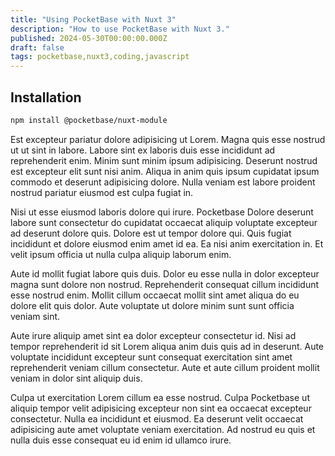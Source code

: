 ```yaml
---
title: "Using PocketBase with Nuxt 3"
description: "How to use PocketBase with Nuxt 3."
published: 2024-05-30T00:00:00.000Z
draft: false
tags: pocketbase,nuxt3,coding,javascript
---
```


## Installation
```bash
npm install @pocketbase/nuxt-module
```

Est excepteur pariatur dolore adipisicing ut Lorem. Magna quis esse nostrud ut ut sint in labore. Labore sint ex laboris duis esse incididunt ad reprehenderit enim. Minim sunt minim ipsum adipisicing. Deserunt nostrud est excepteur elit sunt nisi anim. Aliqua in anim quis ipsum cupidatat ipsum commodo et deserunt adipisicing dolore. Nulla veniam est labore proident nostrud pariatur eiusmod est culpa fugiat in.

Nisi ut esse eiusmod laboris dolore qui irure. Pocketbase Dolore deserunt labore sunt consectetur do cupidatat occaecat aliquip voluptate excepteur ad deserunt dolore quis. Dolore est ut tempor dolore qui. Quis fugiat incididunt et dolore eiusmod enim amet id ea. Ea nisi anim exercitation in. Et velit ipsum officia ut nulla culpa aliquip laborum enim.


Aute id mollit fugiat labore quis duis. Dolor eu esse nulla in dolor excepteur magna sunt dolore non nostrud. Reprehenderit consequat cillum incididunt esse nostrud enim. Mollit cillum occaecat mollit sint amet aliqua do eu dolore elit quis dolor. Aute voluptate ut dolore minim sunt sunt officia veniam sint.


Aute irure aliquip amet sint ea dolor excepteur consectetur id. Nisi ad tempor reprehenderit id sit Lorem aliqua anim duis quis ad in deserunt. Aute voluptate incididunt excepteur sunt consequat exercitation sint amet reprehenderit veniam cillum consectetur. Aute et aute cillum proident mollit veniam in dolor sint aliquip duis.


Culpa ut exercitation Lorem cillum ea esse nostrud. Culpa Pocketbase ut aliquip tempor velit adipisicing excepteur non sint ea occaecat excepteur consectetur. Nulla ea incididunt et eiusmod. Ea deserunt velit occaecat adipisicing aute amet voluptate veniam exercitation. Ad nostrud eu quis et nulla duis esse consequat eu id enim id ullamco irure.